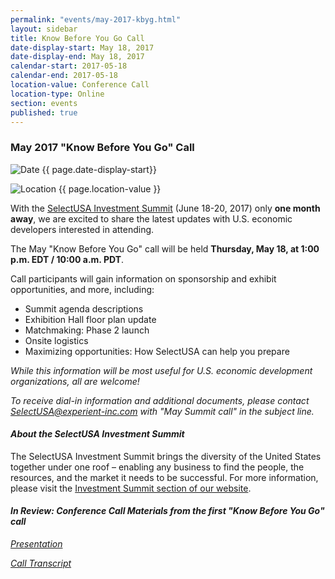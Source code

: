 ```yaml
---
permalink: "events/may-2017-kbyg.html"
layout: sidebar
title: Know Before You Go Call
date-display-start: May 18, 2017
date-display-end: May 18, 2017
calendar-start: 2017-05-18
calendar-end: 2017-05-18
location-value: Conference Call
location-type: Online
section: events
published: true
---
```


### May 2017 "Know Before You Go" Call

![Date](https://google.github.io/material-design-icons/action/svg/design/ic_event_24px.svg "Date") {{ page.date-display-start}}

![Location](http://google.github.io/material-design-icons/social/svg/design/ic_location_city_24px.svg "Location") {{ page.location-value }}

With the [SelectUSA Investment Summit](http://www.selectusasummit.us/?utm_source=website&utm_campaign=GrowWithUS17&utm_medium=selectusa) (June 18-20, 2017) only **one month away**, we are excited to share the latest updates with U.S. economic developers interested in attending. 

The May "Know Before You Go" call will be held **Thursday, May 18, at 1:00 p.m. EDT / 10:00 a.m. PDT**.

Call participants will gain information on sponsorship and exhibit opportunities, and more, including:

* Summit agenda descriptions
* Exhibition Hall floor plan update
* Matchmaking: Phase 2 launch
* Onsite logistics
* Maximizing opportunities: How SelectUSA can help you prepare

_While this information will be most useful for U.S. economic development organizations, all are welcome!_

_To receive dial-in information and additional documents, please contact [SelectUSA@experient-inc.com](mailto:SelectUSA@experient-inc.com) with "May Summit call" in the subject line._

#### _About the SelectUSA Investment Summit_

The SelectUSA Investment Summit brings the diversity of the United States together under one roof – enabling any business to find the people, the resources, and the market it needs to be successful. For more information, please visit the [Investment Summit section of our website](https://www.selectusa.gov/selectusa-summit).

#### _In Review: Conference Call Materials from the first "Know Before You Go" call_

_[Presentation](https://www.selectusa.gov/conference-calls/2017-kbyg-1)_

_[Call Transcript](https://www.selectusa.gov/transcripts/2017-kbyg-1)_
